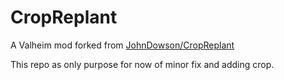 # CropReplant
A Valheim mod forked from [JohnDowson/CropReplant](https://github.com/JohnDowson/CropReplant)

This repo as only purpose for now of minor fix and adding crop.
